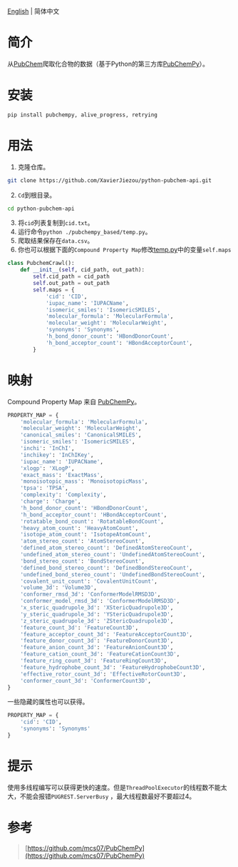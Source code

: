[English](README.md) | 简体中文
# 简介
从[PubChem](https://pubchem.ncbi.nlm.nih.gov/)爬取化合物的数据（基于Python的第三方库[PubChemPy](https://github.com/mcs07/PubChemPy)）。
# 安装
```bash
pip install pubchempy, alive_progress, retrying
```
# 用法
1. 克隆仓库。
```bash
git clone https://github.com/XavierJiezou/python-pubchem-api.git
```
2. `Cd`到根目录。
```bash
cd python-pubchem-api
```
3. 将`cid`列表复制到`cid.txt`。
4. 运行命令`python ./pubchempy_based/temp.py`。
5. 爬取结果保存在`data.csv`。
6. 你也可以根据下面的`Compound Property Map`修改[temp.py](temp.py)中的变量`self.maps` 

```python
class PubchemCrawl():
    def __init__(self, cid_path, out_path):
        self.cid_path = cid_path
        self.out_path = out_path
        self.maps = {
            'cid': 'CID',
            'iupac_name': 'IUPACName',
            'isomeric_smiles': 'IsomericSMILES',
            'molecular_formula': 'MolecularFormula',
            'molecular_weight': 'MolecularWeight',
            'synonyms': 'Synonyms',
            'h_bond_donor_count': 'HBondDonorCount',
            'h_bond_acceptor_count': 'HBondAcceptorCount',
        }
```
# 映射
Compound Property Map 来自 [PubChemPy](https://github.com/mcs07/PubChemPy)。
```python
PROPERTY_MAP = {
    'molecular_formula': 'MolecularFormula',
    'molecular_weight': 'MolecularWeight',
    'canonical_smiles': 'CanonicalSMILES',
    'isomeric_smiles': 'IsomericSMILES',
    'inchi': 'InChI',
    'inchikey': 'InChIKey',
    'iupac_name': 'IUPACName',
    'xlogp': 'XLogP',
    'exact_mass': 'ExactMass',
    'monoisotopic_mass': 'MonoisotopicMass',
    'tpsa': 'TPSA',
    'complexity': 'Complexity',
    'charge': 'Charge',
    'h_bond_donor_count': 'HBondDonorCount',
    'h_bond_acceptor_count': 'HBondAcceptorCount',
    'rotatable_bond_count': 'RotatableBondCount',
    'heavy_atom_count': 'HeavyAtomCount',
    'isotope_atom_count': 'IsotopeAtomCount',
    'atom_stereo_count': 'AtomStereoCount',
    'defined_atom_stereo_count': 'DefinedAtomStereoCount',
    'undefined_atom_stereo_count': 'UndefinedAtomStereoCount',
    'bond_stereo_count': 'BondStereoCount',
    'defined_bond_stereo_count': 'DefinedBondStereoCount',
    'undefined_bond_stereo_count': 'UndefinedBondStereoCount',
    'covalent_unit_count': 'CovalentUnitCount',
    'volume_3d': 'Volume3D',
    'conformer_rmsd_3d': 'ConformerModelRMSD3D',
    'conformer_model_rmsd_3d': 'ConformerModelRMSD3D',
    'x_steric_quadrupole_3d': 'XStericQuadrupole3D',
    'y_steric_quadrupole_3d': 'YStericQuadrupole3D',
    'z_steric_quadrupole_3d': 'ZStericQuadrupole3D',
    'feature_count_3d': 'FeatureCount3D',
    'feature_acceptor_count_3d': 'FeatureAcceptorCount3D',
    'feature_donor_count_3d': 'FeatureDonorCount3D',
    'feature_anion_count_3d': 'FeatureAnionCount3D',
    'feature_cation_count_3d': 'FeatureCationCount3D',
    'feature_ring_count_3d': 'FeatureRingCount3D',
    'feature_hydrophobe_count_3d': 'FeatureHydrophobeCount3D',
    'effective_rotor_count_3d': 'EffectiveRotorCount3D',
    'conformer_count_3d': 'ConformerCount3D',
}
```
一些隐藏的属性也可以获得。
```python
PROPERTY_MAP = {
    'cid': 'CID',
    'synonyms': 'Synonyms'
}
```
# 提示
使用多线程编写可以获得更快的速度。但是`ThreadPoolExecutor`的线程数不能太大，不能会报错`PUGREST.ServerBusy` ，最大线程数最好不要超过4。
# 参考
> [https://github.com/mcs07/PubChemPy](https://github.com/mcs07/PubChemPy)